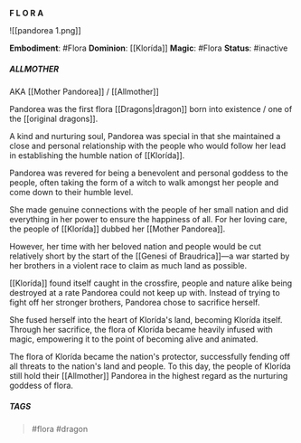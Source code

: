 **F L O R A**

![[pandorea 1.png]]

**Embodiment**: #Flora
**Dominion**: [[Klorída]]
**Magic**: #Flora
**Status**: #inactive
##### **ALLMOTHER**
AKA [[Mother Pandorea]] / [[Allmother]]

Pandorea was the first flora [[Dragons|dragon]] born into existence / one of the [[original dragons]]. 

A kind and nurturing soul, Pandorea was special in that she maintained a close and personal relationship with the people who would follow her lead in establishing the humble nation of [[Klorída]]. 

Pandorea was revered for being a benevolent and personal goddess to the people, often taking the form of a witch to walk amongst her people and come down to their humble level. 

She made genuine connections with the people of her small nation and did everything in her power to ensure the happiness of all. For her loving care, the people of [[Klorída]] dubbed her [[Mother Pandorea]]. 

However, her time with her beloved nation and people would be cut relatively short by the start of the [[Genesi of Braudrica]]—a war started by her brothers in a violent race to claim as much land as possible. 

[[Klorída]] found itself caught in the crossfire, people and nature alike being destroyed at a rate Pandorea could not keep up with. Instead of trying to fight off her stronger brothers, Pandorea chose to sacrifice herself. 

She fused herself into the heart of Klorída's land, becoming Klorída itself. Through her sacrifice, the flora of Klorída became heavily infused with magic, empowering it to the point of becoming alive and animated. 

The flora of Klorída became the nation's protector, successfully fending off all threats to the nation's land and people. To this day, the people of Klorída still hold their [[Allmother]] Pandorea in the highest regard as the nurturing goddess of flora.

##### TAGS
> #flora #dragon 